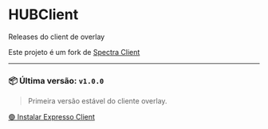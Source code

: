 # HUBClient  
Releases do client de overlay

Este projeto é um fork de [Spectra Client](https://github.com/ValoSpectra/Spectra-Client)

---

### 📦 Última versão: `v1.0.0`
> Primeira versão estável do cliente overlay.

[🟢 Instalar Expresso Client](https://github.com/onoxbr/HUBClient/releases/download/v1.0.0/Expresso-Client-Setup.exe)
